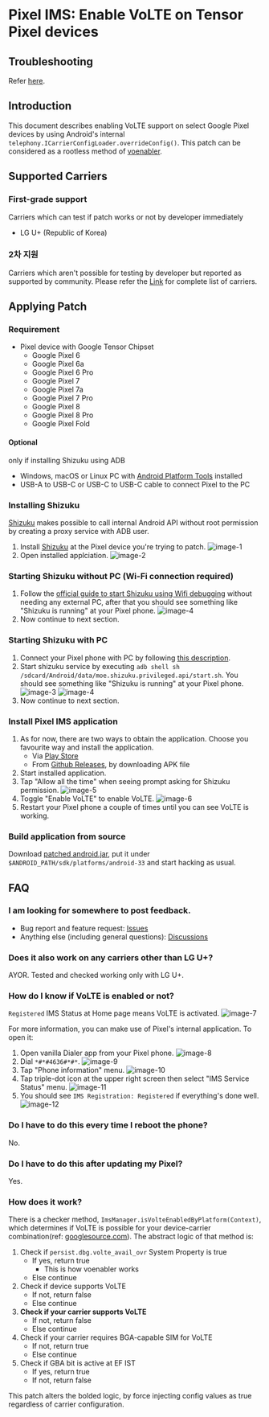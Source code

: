 # Pixel IMS: Enable VoLTE on Tensor Pixel devices

## Troubleshooting

Refer [here](https://github.com/kyujin-cho/pixel-volte-patch/blob/main/docs/troubleshooting.en.md).

## Introduction

This document describes enabling VoLTE support on select Google Pixel devices by using Android's internal `telephony.ICarrierConfigLoader.overrideConfig()`. This patch can be considered as a rootless method of [voenabler](https://github.com/cigarzh/voenabler).

## Supported Carriers

### First-grade support

Carriers which can test if patch works or not by developer immediately

- LG U+ (Republic of Korea)

### 2차 지원

Carriers which aren't possible for testing by developer but reported as supported by community. Please refer the [Link](https://github.com/kyujin-cho/pixel-volte-patch/blob/main/docs/compatibility-chart.en.md) for complete list of carriers.

## Applying Patch

### Requirement

- Pixel device with Google Tensor Chipset
  - Google Pixel 6
  - Google Pixel 6a
  - Google Pixel 6 Pro
  - Google Pixel 7
  - Google Pixel 7a
  - Google Pixel 7 Pro
  - Google Pixel 8
  - Google Pixel 8 Pro
  - Google Pixel Fold

#### Optional

only if installing Shizuku using ADB

- Windows, macOS or Linux PC with [Android Platform Tools](https://developer.android.com/studio/command-line/adb) installed
- USB-A to USB-C or USB-C to USB-C cable to connect Pixel to the PC

### Installing Shizuku

[Shizuku](https://shizuku.rikka.app/) makes possible to call internal Android API without root permission by creating a proxy service with ADB user.

1. Install [Shizuku](https://play.google.com/store/apps/details?id=moe.shizuku.privileged.api) at the Pixel device you're trying to patch.
   ![image-1](https://github.com/kyujin-cho/pixel-volte-patch/raw/main/assets/Screenshot_20230206-035249.png)
2. Open installed applciation.
   ![image-2](https://github.com/kyujin-cho/pixel-volte-patch/raw/main/assets/Screenshot_20230206-035312.png)

### Starting Shizuku without PC (Wi-Fi connection required)

1. Follow the [official guide to start Shizuku using Wifi debugging](https://shizuku.rikka.app/guide/setup/#start-via-wireless-debugging) without needing any external PC, after that you should see something like "Shizuku is running" at your Pixel phone.
   ![image-4](https://github.com/kyujin-cho/pixel-volte-patch/raw/main/assets/Screenshot_20230206-035351.png)
2. Now continue to next section.

### Starting Shizuku with PC

1. Connect your Pixel phone with PC by following [this description](https://shizuku.rikka.app/guide/setup/#start-by-connecting-to-a-computer).
2. Start shizuku service by executing `adb shell sh /sdcard/Android/data/moe.shizuku.privileged.api/start.sh`. You should see something like "Shizuku is running" at your Pixel phone.
   ![image-3](https://github.com/kyujin-cho/pixel-volte-patch/raw/main/assets/Screenshot%202023-02-06%20at%203.54.00%20AM.png)
   ![image-4](https://github.com/kyujin-cho/pixel-volte-patch/raw/main/assets/Screenshot_20230206-035351.png)
3. Now continue to next section.

### Install Pixel IMS application
1. As for now, there are two ways to obtain the application. Choose you favourite way and install the application.
   - Via [Play Store](https://play.google.com/store/apps/details?id=dev.bluehouse.enablevolte)
   - From [Github Releases](https://github.com/kyujin-cho/pixel-volte-patch/releases/download/1.2.8/dev.bluehouse.enablevolte.apk), by downloading APK file
2. Start installed application.
3. Tap "Allow all the time" when seeing prompt asking for Shizuku permission.
   ![image-5](https://github.com/kyujin-cho/pixel-volte-patch/raw/main/assets/Screenshot_20230208-235239.png)
4. Toggle "Enable VoLTE" to enable VoLTE.
   ![image-6](https://github.com/kyujin-cho/pixel-volte-patch/raw/main/assets/Screenshot_20230208-234343.png)
5. Restart your Pixel phone a couple of times until you can see VoLTE is working.

### Build application from source
Download [patched android.jar](https://github.com/Reginer/aosp-android-jar/raw/main/android-33/android.jar), put it under `$ANDROID_PATH/sdk/platforms/android-33` and start hacking as usual.

## FAQ

### I am looking for somewhere to post feedback.

- Bug report and feature request: [Issues](https://github.com/kyujin-cho/pixel-volte-patch)
- Anything else (including general questions): [Discussions](https://github.com/kyujin-cho/pixel-volte-patch/discussions)

### Does it also work on any carriers other than LG U+?

AYOR. Tested and checked working only with LG U+.

### How do I know if VoLTE is enabled or not?

`Registered` IMS Status at Home page means VoLTE is activated.
![image-7](https://github.com/kyujin-cho/pixel-volte-patch/raw/main/assets/Screenshot_20230208-234340.png)

For more information, you can make use of Pixel's internal application. To open it:

1. Open vanilla Dialer app from your Pixel phone.
   ![image-8](https://github.com/kyujin-cho/pixel-volte-patch/raw/main/assets/Screenshot_20230206-035705.png)
2. Dial `*#*#4636#*#*`.
   ![image-9](https://github.com/kyujin-cho/pixel-volte-patch/raw/main/assets/Screenshot_20230206-035701.png)
3. Tap "Phone information" menu.
   ![image-10](https://github.com/kyujin-cho/pixel-volte-patch/raw/main/assets/Screenshot_20230206-035650.png)
4. Tap triple-dot icon at the upper right screen then select "IMS Service Status" menu.
   ![image-11](https://github.com/kyujin-cho/pixel-volte-patch/raw/main/assets/Screenshot_20230206-030524.png)
5. You should see `IMS Registration: Registered` if everything's done well.
   ![image-12](https://github.com/kyujin-cho/pixel-volte-patch/raw/main/assets/Screenshot_20230206-035645.png)

### Do I have to do this every time I reboot the phone?

No.

### Do I have to do this after updating my Pixel?

Yes.

### How does it work?

There is a checker method, `ImsManager.isVolteEnabledByPlatform(Context)`, which determines if VoLTE is possible for your device-carrier combination(ref: [googlesource.com](https://android.googlesource.com/platform/frameworks/opt/net/ims/+/002b204/src/java/com/android/ims/ImsManager.java)). The abstract logic of that method is:

1. Check if `persist.dbg.volte_avail_ovr` System Property is true
   - If yes, return true
     - This is how voenabler works
   - Else continue
2. Check if device supports VoLTE
   - If not, return false
   - Else continue
3. **Check if your carrier supports VoLTE**
   - If not, return false
   - Else continue
4. Check if your carrier requires BGA-capable SIM for VoLTE
   - If not, return true
   - Else continue
5. Check if GBA bit is active at EF IST
   - If yes, return true
   - If not, return false

This patch alters the bolded logic, by force injecting config values as true regardless of carrier configuration.

